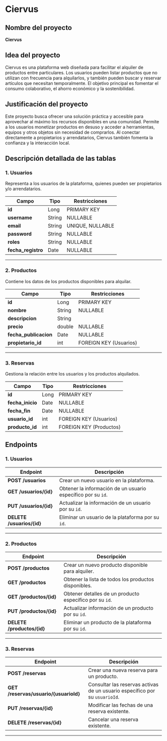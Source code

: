 # Ciervus

## Nombre del proyecto
**Ciervus**

## Idea del proyecto
Ciervus es una plataforma web diseñada para facilitar el alquiler de productos entre particulares. Los usuarios pueden listar productos que no utilizan con frecuencia para alquilarlos, y también pueden buscar y reservar artículos que necesitan temporalmente. El objetivo principal es fomentar el consumo colaborativo, el ahorro económico y la sostenibilidad.

## Justificación del proyecto
Este proyecto busca ofrecer una solución práctica y accesible para aprovechar al máximo los recursos disponibles en una comunidad. Permite a los usuarios monetizar productos en desuso y acceder a herramientas, equipos y otros objetos sin necesidad de comprarlos. Al conectar directamente a propietarios y arrendatarios, Ciervus también fomenta la confianza y la interacción local.

## Descripción detallada de las tablas

### 1. Usuarios
Representa a los usuarios de la plataforma, quienes pueden ser propietarios y/o arrendatarios.

| Campo            | Tipo     | Restricciones           |
|-------------------|----------|-------------------------|
| **id**           | Long     | PRIMARY KEY             |
| **username**       | String   | NULLABLE                |
| **email**        | String   | UNIQUE, NULLABLE        |
| **password**   | String   | NULLABLE                |
| **roles**          | String   | NULLABLE                |
| **fecha_registro** | Date    | NULLABLE                |

---

### 2. Productos
Contiene los datos de los productos disponibles para alquilar.

| Campo               | Tipo     | Restricciones           |
|----------------------|----------|-------------------------|
| **id**              | Long     | PRIMARY KEY             |
| **nombre**          | String   | NULLABLE                |
| **descripcion**     | String   |                         |
| **precio**          | double   | NULLABLE                |
| **fecha_publicacion** | Date    | NULLABLE                |
| **propietario_id**  | int      | FOREIGN KEY (Usuarios)  |

---

### 3. Reservas
Gestiona la relación entre los usuarios y los productos alquilados.

| Campo            | Tipo     | Restricciones               |
|-------------------|----------|-----------------------------|
| **id**           | Long     | PRIMARY KEY                 |
| **fecha_inicio** | Date     | NULLABLE                    |
| **fecha_fin**    | Date     | NULLABLE                    |
| **usuario_id**   | int      | FOREIGN KEY (Usuarios)      |
| **producto_id**  | int      | FOREIGN KEY (Productos)     |

## Endpoints

### **1. Usuarios**

| **Endpoint**                | **Descripción**                                              |
|-----------------------------|--------------------------------------------------------------|
| **POST /usuarios**           | Crear un nuevo usuario en la plataforma.                     |
| **GET /usuarios/{id}**       | Obtener la información de un usuario específico por su `id`. |
| **PUT /usuarios/{id}**       | Actualizar la información de un usuario por su `id`.         |
| **DELETE /usuarios/{id}**    | Eliminar un usuario de la plataforma por su `id`.            |

---

### **2. Productos**

| **Endpoint**                | **Descripción**                                              |
|-----------------------------|--------------------------------------------------------------|
| **POST /productos**          | Crear un nuevo producto disponible para alquiler.            |
| **GET /productos**           | Obtener la lista de todos los productos disponibles.         |
| **GET /productos/{id}**      | Obtener detalles de un producto específico por su `id`.      |
| **PUT /productos/{id}**      | Actualizar información de un producto por su `id`.           |
| **DELETE /productos/{id}**   | Eliminar un producto de la plataforma por su `id`.           |

---

### **3. Reservas**

| **Endpoint**                | **Descripción**                                              |
|-----------------------------|--------------------------------------------------------------|
| **POST /reservas**           | Crear una nueva reserva para un producto.                    |
| **GET /reservas/usuario/{usuarioId}** | Consultar las reservas activas de un usuario específico por su `usuarioId`. |
| **PUT /reservas/{id}**       | Modificar las fechas de una reserva existente.              |
| **DELETE /reservas/{id}**    | Cancelar una reserva existente.                             |

---






